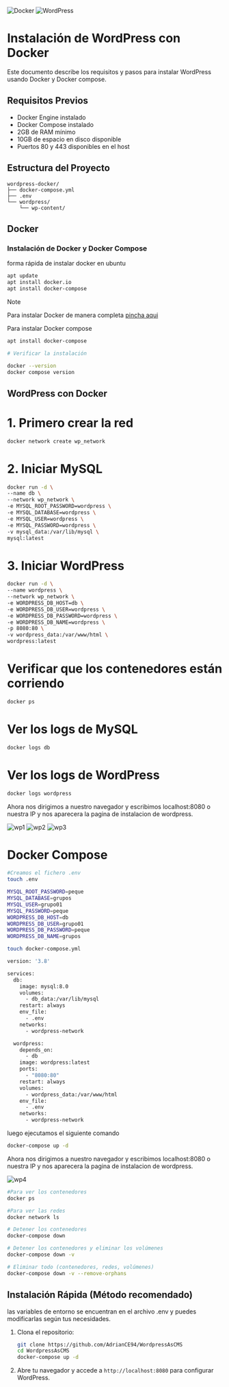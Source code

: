 ![Docker](https://img.shields.io/badge/docker-%230db7ed.svg?style=for-the-badge&logo=docker&logoColor=white)
![WordPress](https://img.shields.io/badge/WordPress-%23117AC9.svg?style=for-the-badge&logo=WordPress&logoColor=white)

# Instalación de WordPress con Docker

Este documento describe los requisitos y pasos para instalar WordPress usando Docker y Docker compose.

## Requisitos Previos

- Docker Engine instalado 
- Docker Compose instalado 
- 2GB de RAM mínimo
- 10GB de espacio en disco disponible
- Puertos 80 y 443 disponibles en el host

## Estructura del Proyecto

```
wordpress-docker/
├── docker-compose.yml
├── .env
└── wordpress/
    └── wp-content/
```

## Docker

### Instalación de Docker y Docker Compose

forma rápida de instalar docker en ubuntu

```bash
apt update
apt install docker.io
apt install docker-compose

```
> [!NOTE]
> Para instalar Docker de manera completa [pincha aqui](https://docs.docker.com/engine/install/ubuntu/)

Para instalar Docker compose

```bash
apt install docker-compose
```

```bash
# Verificar la instalación

docker --version
docker compose version

```

## WordPress con Docker

# 1. Primero crear la red
```bash
docker network create wp_network
```

# 2. Iniciar MySQL
```bash
docker run -d \
--name db \
--network wp_network \
-e MYSQL_ROOT_PASSWORD=wordpress \
-e MYSQL_DATABASE=wordpress \
-e MYSQL_USER=wordpress \
-e MYSQL_PASSWORD=wordpress \
-v mysql_data:/var/lib/mysql \
mysql:latest
```

# 3. Iniciar WordPress
```bash
docker run -d \
--name wordpress \
--network wp_network \
-e WORDPRESS_DB_HOST=db \
-e WORDPRESS_DB_USER=wordpress \
-e WORDPRESS_DB_PASSWORD=wordpress \
-e WORDPRESS_DB_NAME=wordpress \
-p 8080:80 \
-v wordpress_data:/var/www/html \
wordpress:latest
```

# Verificar que los contenedores están corriendo
```bash
docker ps
```

# Ver los logs de MySQL
```bash
docker logs db
```

# Ver los logs de WordPress
```bash
docker logs wordpress
```


Ahora nos dirigimos a nuestro navegador y escribimos localhost:8080 o nuestra IP y nos aparecera la pagina de instalacion de wordpress.

![wp1](image.png)
![wp2](image-1.png)
![wp3](image-2.png)

# Docker Compose


```bash
#Creamos el fichero .env
touch .env
```
```bash
MYSQL_ROOT_PASSWORD=peque
MYSQL_DATABASE=grupos
MYSQL_USER=grupo01
MYSQL_PASSWORD=peque
WORDPRESS_DB_HOST=db
WORDPRESS_DB_USER=grupo01
WORDPRESS_DB_PASSWORD=peque
WORDPRESS_DB_NAME=grupos
```
```bash
touch docker-compose.yml
```
```bash
version: '3.8'

services:
  db:
    image: mysql:8.0
    volumes:
      - db_data:/var/lib/mysql
    restart: always
    env_file:
      - .env
    networks:
      - wordpress-network

  wordpress:
    depends_on:
      - db
    image: wordpress:latest
    ports:
      - "8080:80"
    restart: always
    volumes:
      - wordpress_data:/var/www/html
    env_file:
      - .env
    networks:
      - wordpress-network
```

luego ejecutamos el siguiente comando

```bash
docker-compose up -d
```

Ahora nos dirigimos a nuestro navegador y escribimos localhost:8080 o nuestra IP y nos aparecera la pagina de instalacion de wordpress.


![wp4](image-4.png)

```bash
#Para ver los contenedores
docker ps

#Para ver las redes
docker network ls

# Detener los contenedores
docker-compose down

# Detener los contenedores y eliminar los volúmenes
docker-compose down -v

# Eliminar todo (contenedores, redes, volúmenes)
docker-compose down -v --remove-orphans
```

## Instalación Rápida (Método recomendado)
las variables de entorno se encuentran en el archivo .env y puedes modificarlas según tus necesidades.

1. Clona el repositorio:
   ```bash
   git clone https://github.com/AdrianCE94/WordpressAsCMS
   cd WordpressAsCMS
   docker-compose up -d
    ```
2. Abre tu navegador y accede a `http://localhost:8080` para configurar WordPress.

